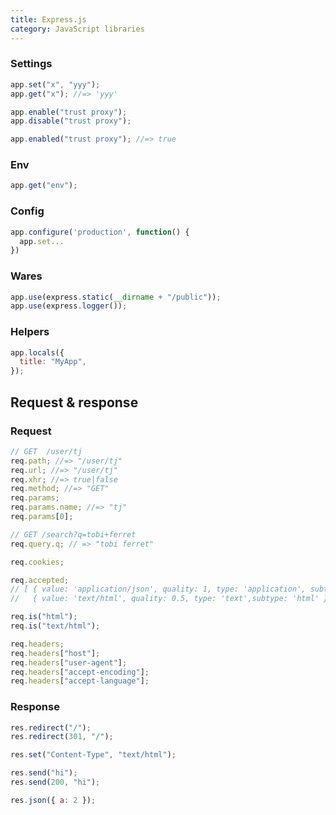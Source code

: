 ```yaml
---
title: Express.js
category: JavaScript libraries
---
```


### Settings

```js
app.set("x", "yyy");
app.get("x"); //=> 'yyy'

app.enable("trust proxy");
app.disable("trust proxy");

app.enabled("trust proxy"); //=> true
```

### Env

```js
app.get("env");
```

### Config

```js
app.configure('production', function() {
  app.set...
})
```

### Wares

```js
app.use(express.static(__dirname + "/public"));
app.use(express.logger());
```

### Helpers

```js
app.locals({
  title: "MyApp",
});
```

## Request & response

### Request

```js
// GET  /user/tj
req.path; //=> "/user/tj"
req.url; //=> "/user/tj"
req.xhr; //=> true|false
req.method; //=> "GET"
req.params;
req.params.name; //=> "tj"
req.params[0];
```

```js
// GET /search?q=tobi+ferret
req.query.q; // => "tobi ferret"
```

```js
req.cookies;
```

```js
req.accepted;
// [ { value: 'application/json', quality: 1, type: 'application', subtype: 'json' },
//   { value: 'text/html', quality: 0.5, type: 'text',subtype: 'html' } ]
```

```js
req.is("html");
req.is("text/html");
```

```js
req.headers;
req.headers["host"];
req.headers["user-agent"];
req.headers["accept-encoding"];
req.headers["accept-language"];
```

### Response

```js
res.redirect("/");
res.redirect(301, "/");
```

```js
res.set("Content-Type", "text/html");
```

```js
res.send("hi");
res.send(200, "hi");
```

```js
res.json({ a: 2 });
```
